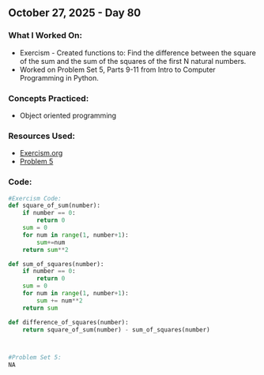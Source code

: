 ## October 27, 2025 - Day 80

### What I Worked On:  
- Exercism - Created functions to: Find the difference between the square of the sum and the sum of the squares of the first N natural numbers.
- Worked on Problem Set 5, Parts 9-11 from Intro to Computer Programming in Python. 

### Concepts Practiced:  
- Object oriented programming
         
### Resources Used:  
- [Exercism.org](https://exercism.org/tracks/python/exercises)
- [Problem 5](https://ocw.mit.edu/courses/6-0001-introduction-to-computer-science-and-programming-in-python-fall-2016/resources/ps5/)
  
### Code: 
```python
#Exercism Code:
def square_of_sum(number):
    if number == 0:
        return 0 
    sum = 0
    for num in range(1, number+1):
        sum+=num
    return sum**2

def sum_of_squares(number):
    if number == 0:
        return 0
    sum = 0
    for num in range(1, number+1):
        sum += num**2
    return sum 

def difference_of_squares(number):
    return square_of_sum(number) - sum_of_squares(number)



#Problem Set 5:
NA
```

